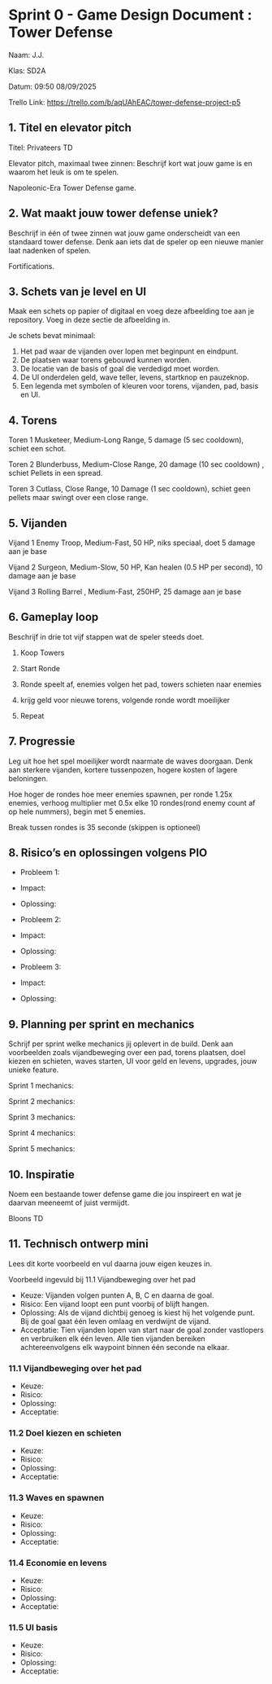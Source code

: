 # Sprint 0 - Game Design Document : Tower Defense
Naam: J.J.

Klas: SD2A

Datum: 09:50 08/09/2025

Trello Link: https://trello.com/b/aqUAhEAC/tower-defense-project-p5

## 1. Titel en elevator pitch
Titel: Privateers TD

Elevator pitch, maximaal twee zinnen:
Beschrijf kort wat jouw game is en waarom het leuk is om te spelen.

Napoleonic-Era Tower Defense game.

## 2. Wat maakt jouw tower defense uniek?
Beschrijf in één of twee zinnen wat jouw game onderscheidt van een standaard tower defense. Denk aan iets dat de speler op een nieuwe manier laat nadenken of spelen.

Fortifications.

## 3. Schets van je level en UI
Maak een schets op papier of digitaal en voeg deze afbeelding toe aan je repository. Voeg in deze sectie de afbeelding in.

Je schets bevat minimaal:
1. Het pad waar de vijanden over lopen met beginpunt en eindpunt.
2. De plaatsen waar torens gebouwd kunnen worden.
3. De locatie van de basis of goal die verdedigd moet worden.
4. De UI onderdelen geld, wave teller, levens, startknop en pauzeknop.
5. Een legenda met symbolen of kleuren voor torens, vijanden, pad, basis en UI.

## 4. Torens
Toren 1 Musketeer, Medium-Long Range, 5 damage (5 sec cooldown), schiet een schot.

Toren 2 Blunderbuss, Medium-Close Range, 20 damage (10 sec cooldown) , schiet Pellets in een spread.

Toren 3 Cutlass, Close Range, 10 Damage (1 sec cooldown), schiet geen pellets maar swingt over een close range.

## 5. Vijanden

Vijand 1 Enemy Troop, Medium-Fast, 50 HP, niks speciaal, doet 5 damage aan je base

Vijand 2 Surgeon, Medium-Slow, 50 HP, Kan healen (0.5 HP per second), 10 damage aan je base

Vijand 3 Rolling Barrel , Medium-Fast, 250HP, 25 damage aan je base

## 6. Gameplay loop
Beschrijf in drie tot vijf stappen wat de speler steeds doet.

1. Koop Towers

2. Start Ronde

3. Ronde speelt af, enemies volgen het pad, towers schieten naar enemies

4. krijg geld voor nieuwe torens, volgende ronde wordt moeilijker

5. Repeat

## 7. Progressie
Leg uit hoe het spel moeilijker wordt naarmate de waves doorgaan. Denk aan sterkere vijanden, kortere tussenpozen, hogere kosten of lagere beloningen.

Hoe hoger de rondes hoe meer enemies spawnen, per ronde 1.25x enemies, verhoog multiplier met 0.5x elke 10 rondes(rond enemy count af op hele nummers), begin met 5 enemies.

Break tussen rondes is 35 seconde (skippen is optioneel)



## 8. Risico’s en oplossingen volgens PIO
- Probleem 1:
- Impact:
- Oplossing:

- Probleem 2:
- Impact:
- Oplossing:


- Probleem 3:
- Impact:
- Oplossing:
  
## 9. Planning per sprint en mechanics
Schrijf per sprint welke mechanics jij oplevert in de build. Denk aan voorbeelden zoals vijandbeweging over een pad, torens plaatsen, doel kiezen en schieten, waves starten, UI voor geld en levens, upgrades, jouw unieke feature.

Sprint 1 mechanics:

Sprint 2 mechanics:

Sprint 3 mechanics:

Sprint 4 mechanics:

Sprint 5 mechanics:


## 10. Inspiratie
Noem een bestaande tower defense game die jou inspireert en wat je daarvan meeneemt of juist vermijdt.

Bloons TD

## 11. Technisch ontwerp mini

Lees dit korte voorbeeld en vul daarna jouw eigen keuzes in.

Voorbeeld ingevuld bij 11.1 Vijandbeweging over het pad
- Keuze:
Vijanden volgen punten A, B, C en daarna de goal.
- Risico:
Een vijand loopt een punt voorbij of blijft hangen.
- Oplossing:
Als de vijand dichtbij genoeg is kiest hij het volgende punt. Bij de goal gaat één leven omlaag en verdwijnt de vijand.
- Acceptatie:
Tien vijanden lopen van start naar de goal zonder vastlopers en verbruiken elk één leven.
Alle tien vijanden bereiken achtereenvolgens elk waypoint binnen één seconde na elkaar.

### 11.1 Vijandbeweging over het pad
- Keuze:
- Risico:
- Oplossing:
- Acceptatie:


### 11.2 Doel kiezen en schieten
- Keuze:
- Risico:
- Oplossing:
- Acceptatie:

### 11.3 Waves en spawnen
- Keuze:
- Risico:
- Oplossing:
- Acceptatie:

  
### 11.4 Economie en levens
- Keuze:
- Risico:
- Oplossing:
- Acceptatie:

### 11.5 UI basis
- Keuze:
- Risico:
- Oplossing:
- Acceptatie:
